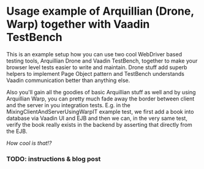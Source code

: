 # Usage example of Arquillian (Drone, Warp) together with Vaadin TestBench

This is an example setup how you can use two cool WebDriver based testing tools, Arquillian Drone and Vaadin TestBench, together to make your browser level tests easier to write and maintain. Drone stuff add superb helpers to implement Page Object pattern and TestBench understands Vaadin communication better than anything else.

Also you'll gain all the goodies of basic Arquillian stuff as well and by using Arquillian Warp, you can pretty much fade away the border between client and the server in you integration tests. E.g. in the MixingClientAndServerUsingWarpIT example test, we first add a book into database via Vaadin UI and EJB and then we can, in the very same test, verify the book really exists in the backend by asserting that directly from the EJB.

*How cool is that!?*

### TODO: instructions & blog post

